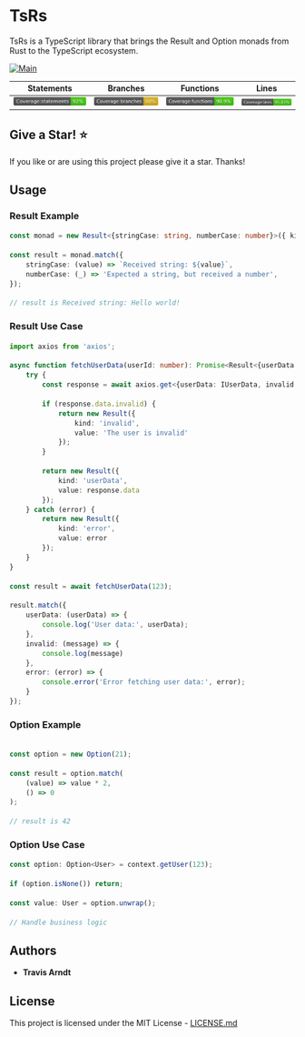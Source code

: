 # TsRs
TsRs is a TypeScript library that brings the Result and Option monads from Rust to the TypeScript ecosystem.

<!-- Tests: ![Jest Tests](https://img.shields.io/static/v1?label=tests&message=unknown&color=lightgrey)
[![Coverage Status](https://coveralls.io/repos/github/tmarndt1/TsRs/badge.svg?branch=main)](https://coveralls.io/github/tmarndt1/TsRs?branch=main) -->

[![Main](https://github.com/Tmarndt1/TsRs/actions/workflows/main.yml/badge.svg?branch=main)](https://github.com/Tmarndt1/TsRs/actions/workflows/main.yml)

| Statements | Branches | Functions | Lines |
| -----------|----------|-----------|-------|
| ![Statements](./coverage/badge-statements.svg) | ![Branches](./coverage/badge-branches.svg) | ![Functions](./coverage/badge-functions.svg) | ![Lines](./coverage/badge-lines.svg)

## Give a Star! :star:

If you like or are using this project please give it a star. Thanks!

## Usage
### Result Example
```typescript
const monad = new Result<{stringCase: string, numberCase: number}>({ kind: "stringCase", value: "Hello world!"});
	
const result = monad.match({
    stringCase: (value) => `Received string: ${value}`,
    numberCase: (_) => 'Expected a string, but received a number',
});

// result is Received string: Hello world!
```

### Result Use Case
```typescript
import axios from 'axios';

async function fetchUserData(userId: number): Promise<Result<{userData: IUserData, invalid: string, error: string}>> {
    try {
        const response = await axios.get<{userData: IUserData, invalid: boolean}>(`${baseUrl}/api/users/${userId}`);

        if (response.data.invalid) {
            return new Result({ 
                kind: 'invalid',
                value: 'The user is invalid'
            });
        }

        return new Result({ 
            kind: 'userData',
            value: response.data
        });
    } catch (error) {
        return new Result({
            kind: 'error',
            value: error
        });
    }
}

const result = await fetchUserData(123);

result.match({
    userData: (userData) => {
        console.log('User data:', userData);
    },
    invalid: (message) => {
        console.log(message)
    },
    error: (error) => {
        console.error('Error fetching user data:', error);
    }
});
```

### Option Example
```typescript

const option = new Option(21);

const result = option.match(
    (value) => value * 2,
    () => 0
);

// result is 42
```

### Option Use Case
```typescript
const option: Option<User> = context.getUser(123);

if (option.isNone()) return;

const value: User = option.unwrap();

// Handle business logic
```

## Authors

- **Travis Arndt**

## License

This project is licensed under the MIT License - [LICENSE.md](LICENSE)
